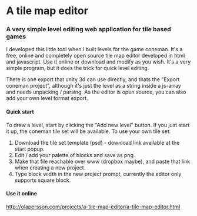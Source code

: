 # A tile map editor
### A very simple level editing web application for tile based games

I developed this little tool when I built levels for the game coneman. It's a free, online and completely open source tile map editor developed in html and javascript. Use it online or download and modify as you wish. It's a very simple program, but it does the trick for quick level editing.

There is one export that unity 3d can use directly, and thats the "Export coneman project", although it's just the level as a string inside a js-array and needs unpacking / parsing. As the editor is open source, you can also add your own level format export.

#### Quick start

To draw a level, start by clicking the "Add new level" button. If you just start it up, the coneman tile set will be available. To use your own tile set:
1. Download the tile set template (psd) - download link available at the start popup.
2. Edit / add your palette of blocks and save as png.
3. Make that file reachable over www (dropbox maybe), and paste that link when creating a new project.
4. Type block width in the new project prompt, currently the editor only supports square block.

#### Use it online
http://olapersson.com/projects/a-tile-map-editor/a-tile-map-editor.html